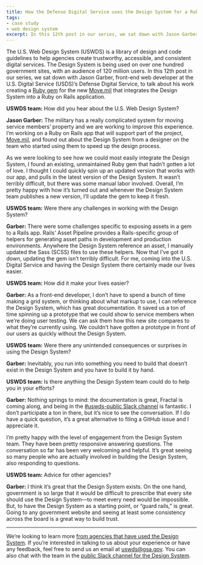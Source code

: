 ```yaml
---
title: How the Defense Digital Service uses the Design System for a Ruby app
tags:
- case study
- web design system
excerpt: In this 12th post in our series, we sat down with Jason Garber, front-end web developer at the U.S. Digital Service’s Defense Digital Service, to talk about his work creating a Ruby gem that integrates the Design System into a Ruby on Rails application.
---
```


The U.S. Web Design System (USWDS) is a library of design and code guidelines to help agencies create trustworthy, accessible, and consistent digital services. The Design System is being used on over one hundred government sites, with an audience of 120 million users. In this 12th post in our series, we sat down with Jason Garber, front-end web developer at the U.S. Digital Service (USDS)’s Defense Digital Service, to talk about his work creating a [Ruby gem](https://en.wikipedia.org/wiki/RubyGems) for the new [Move.mil](https://www.move.mil/) that integrates the Design System into a Ruby on Rails application.


**USWDS team:** How did you hear about the U.S. Web Design System?

**Jason Garber:** The military has a really complicated system for moving service members’ property and we are working to improve this experience. I’m working on a Ruby on Rails app that will support part of the project, [Move.mil](https://www.move.mil/), and found out about the Design System from a designer on the team who started using them to speed up the design process.

As we were looking to see how we could most easily integrate the Design System, I found an existing, unmaintained Ruby gem that hadn’t gotten a lot of love. I thought I could quickly spin up an updated version that works with our app, and pulls in the latest version of the Design System. It wasn’t terribly difficult, but there was some manual labor involved. Overall, I’m pretty happy with how it’s turned out and whenever the Design System team publishes a new version, I’ll update the gem to keep it fresh.


**USWDS team:** Were there any challenges in working with the Design System?

**Garber:** There were some challenges specific to exposing assets in a gem to a Rails app. Rails' Asset Pipeline provides a Rails-specific group of helpers for generating asset paths in development and production environments. Anywhere the Design System reference an asset, I manually updated the Sass (SCSS) files to use these helpers. Now that I’ve got it down, updating the gem isn’t terribly difficult. For me, coming into the U.S. Digital Service and having the Design System there certainly made our lives easier.


**USWDS team:** How did it make your lives easier?

**Garber:** As a front-end developer, I don’t have to spend a bunch of time making a grid system, or thinking about what markup to use, I can reference the Design System, which has great documentation. It saved us a ton of time spinning up a prototype that we could show to service members when we’re doing user testing. We can ask them how this new site compares to what they’re currently using. We couldn’t have gotten a prototype in front of our users as quickly without the Design System. 


**USWDS team:** Were there any unintended consequences or surprises in using the Design System?

**Garber:** Inevitably, you run into something you need to build that doesn’t exist in the Design System and you have to build it by hand. 


**USWDS team:** Is there anything the Design System team could do to help you in your efforts?

**Garber:** Nothing springs to mind: the documentation is great, Fractal is coming along, and being in the [#uswds-public Slack channel](https://chat.18f.gov/) is fantastic. I don’t participate a ton in there, but it’s nice to see the conversation. If I do have a quick question, it’s a great alternative to filing a GitHub issue and I appreciate it.

I’m pretty happy with the level of engagement from the Design System team. They have been pretty responsive answering questions. The conversation so far has been very welcoming and helpful. It’s great seeing so many people who are actually involved in building the Design System, also responding to questions.


**USWDS team:** Advice for other agencies?

**Garber:** I think it’s great that the Design System exists. On the one hand, government is so large that it would be difficult to prescribe that every site should use the Design System—to meet every need would be impossible. But, to have the Design System as a starting point, or “guard rails,” is great. Going to any government website and seeing at least some consistency across the board is a great way to build trust.

---

We’re looking to learn more [from agencies that have used the Design System](https://github.com/uswds/uswds/blob/develop/docs/WHO_IS_USING_USWDS.md). If you’re interested in talking to us about your experience or have any feedback, feel free to send us an email at [uswds@gsa.gov](mailto:uswds@gsa.gov). You can also chat with the team in the [public Slack channel for the Design System](https://chat.18f.gov/).
